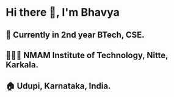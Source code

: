 # Hi there 👋, I'm Bhavya
## 📖 Currently in 2nd year BTech, CSE.
## 👩🏻‍💻 NMAM Institute of Technology, Nitte, Karkala.
## 🏠 Udupi, Karnataka, India.
